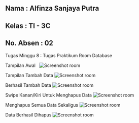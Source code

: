 ## Nama      : Alfinza Sanjaya Putra
## Kelas     : TI - 3C
## No. Absen : 02

Tugas Minggu 8 : Tugas Praktikum Room Database

Tampilan Awal
&nbsp;
![Screenshot room](img/1.png)

Tampilan Tambah Data 
![Screenshot room](img/2.png)

Berhasil Tambah Data
![Screenshot room](img/3.png)

Swipe Kanan/Kiri Untuk Menghapus Data
![Screenshot room](img/4.png)

Menghapus Semua Data Sekaligus
![Screenshot room](img/5.png)

Data Berhasil Dihapus
![Screenshot room](img/6.png)
